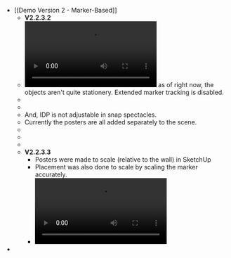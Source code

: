 - [[Demo Version 2 - Marker-Based]]
	- **V2.2.3.2**
	- ![Untitled.mp4](../assets/Untitled_1671443897623_0.mp4) as of right now, the objects aren't quite stationery. Extended marker tracking is disabled.
	-
	-
	- And, IDP is not adjustable in snap spectacles.
	- Currently the posters are all added separately to the scene.
	-
	-
	-
	- **V2.2.3.3**
		- Posters were made to scale (relative to the wall) in SketchUp
		- Placement was also done to scale by scaling the marker accurately.
		- ![IMG_5683.MOV](../assets/IMG_5683_1671445726434_0.MOV)
-